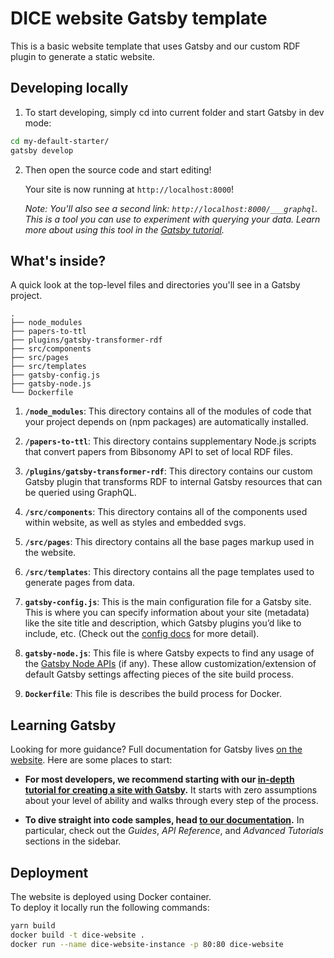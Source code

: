 # DICE website Gatsby template

This is a basic website template that uses Gatsby and our custom RDF plugin to generate a static website.

## Developing locally

1. To start developing, simply cd into current folder and start Gatsby in dev mode:

```sh
cd my-default-starter/
gatsby develop
```

2. Then open the source code and start editing!

   Your site is now running at `http://localhost:8000`!

   _Note: You'll also see a second link: _`http://localhost:8000/___graphql`_. This is a tool you can use to experiment with querying your data. Learn more about using this tool in the [Gatsby tutorial](https://www.gatsbyjs.org/tutorial/part-five/#introducing-graphiql)._

## What's inside?

A quick look at the top-level files and directories you'll see in a Gatsby project.

    .
    ├── node_modules
    ├── papers-to-ttl
    ├── plugins/gatsby-transformer-rdf
    ├── src/components
    ├── src/pages
    ├── src/templates
    ├── gatsby-config.js
    ├── gatsby-node.js
    └── Dockerfile

1.  **`/node_modules`**: This directory contains all of the modules of code that your project depends on (npm packages) are automatically installed.

2.  **`/papers-to-ttl`**: This directory contains supplementary Node.js scripts that convert papers from Bibsonomy API to set of local RDF files.

3.  **`/plugins/gatsby-transformer-rdf`**: This directory contains our custom Gatsby plugin that transforms RDF to internal Gatsby resources that can be queried using GraphQL.

4.  **`/src/components`**: This directory contains all of the components used within website, as well as styles and embedded svgs.

5.  **`/src/pages`**: This directory contains all the base pages markup used in the website.

6.  **`/src/templates`**: This directory contains all the page templates used to generate pages from data.

7.  **`gatsby-config.js`**: This is the main configuration file for a Gatsby site. This is where you can specify information about your site (metadata) like the site title and description, which Gatsby plugins you’d like to include, etc. (Check out the [config docs](https://www.gatsbyjs.org/docs/gatsby-config/) for more detail).

8.  **`gatsby-node.js`**: This file is where Gatsby expects to find any usage of the [Gatsby Node APIs](https://www.gatsbyjs.org/docs/node-apis/) (if any). These allow customization/extension of default Gatsby settings affecting pieces of the site build process.

9.  **`Dockerfile`**: This file is describes the build process for Docker.

## Learning Gatsby

Looking for more guidance? Full documentation for Gatsby lives [on the website](https://www.gatsbyjs.org/). Here are some places to start:

- **For most developers, we recommend starting with our [in-depth tutorial for creating a site with Gatsby](https://www.gatsbyjs.org/tutorial/).** It starts with zero assumptions about your level of ability and walks through every step of the process.

- **To dive straight into code samples, head [to our documentation](https://www.gatsbyjs.org/docs/).** In particular, check out the _Guides_, _API Reference_, and _Advanced Tutorials_ sections in the sidebar.

## Deployment

The website is deployed using Docker container.  
To deploy it locally run the following commands:

```sh
yarn build
docker build -t dice-website .
docker run --name dice-website-instance -p 80:80 dice-website
```
